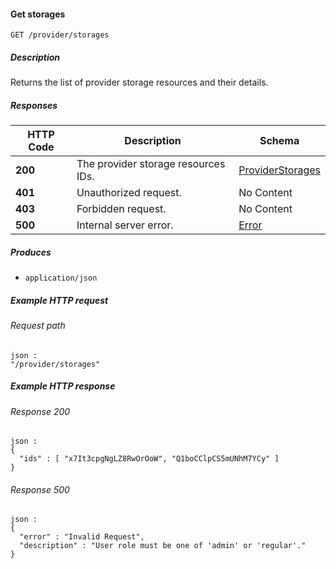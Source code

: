 
<a name="get_storages"></a>
#### Get storages
```
GET /provider/storages
```


##### Description
Returns the list of provider storage resources and their details.


##### Responses

|HTTP Code|Description|Schema|
|---|---|---|
|**200**|The provider storage resources IDs.|[ProviderStorages](../definitions/ProviderStorages.md#providerstorages)|
|**401**|Unauthorized request.|No Content|
|**403**|Forbidden request.|No Content|
|**500**|Internal server error.|[Error](../definitions/Error.md#error)|


##### Produces

* `application/json`


##### Example HTTP request

###### Request path
```
json :
"/provider/storages"
```


##### Example HTTP response

###### Response 200
```
json :
{
  "ids" : [ "x7It3cpgNgLZ8RwOrOoW", "Q1boCClpCS5mUNhM7YCy" ]
}
```


###### Response 500
```
json :
{
  "error" : "Invalid Request",
  "description" : "User role must be one of 'admin' or 'regular'."
}
```



